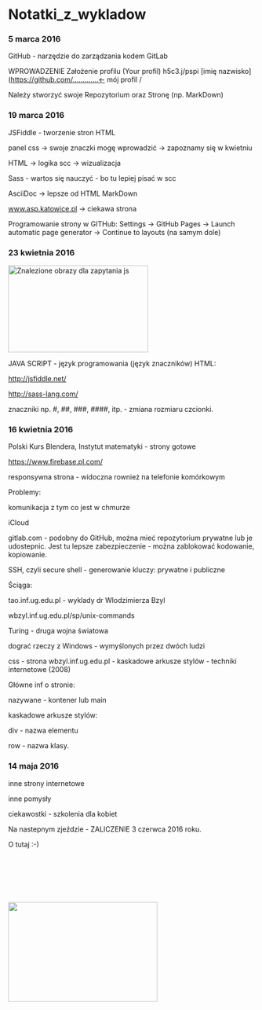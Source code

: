 # Notatki_z_wykladow

### 5 marca 2016

GitHub - narzędzie do zarządzania kodem
GitLab

WPROWADZENIE
  Założenie profilu (Your profil)
  h5c3.j/pspi
  [imię nazwisko](https://github.com/.............<- mój profil /
  
  Należy stworzyć swoje Repozytorium oraz Stronę (np. MarkDown)
  
### 19 marca 2016

JSFiddle - tworzenie stron HTML

panel css -> swoje znaczki mogę wprowadzić -> zapoznamy się w kwietniu

HTML -> logika          scc -> wizualizacja

Sass - wartos się nauczyć  - bo tu lepiej pisać w scc

AsciiDoc
            -> lepsze od HTML
MarkDown

www.asp.katowice.pl  -> ciekawa strona

Programowanie strony w GITHub:
      Settings -> GitHub Pages -> Launch automatic page generator -> Continue to layouts (na samym dole)

### 23 kwietnia 2016

<img data-src="https://encrypted-tbn2.gstatic.com/images?q=tbn:ANd9GcS-KHvLCtofn2-rJ__VsAG6FYO08Rq4dY4Fckkfcxilk-_fZ7mj" data-sz="f" name="uq9O3GMALbu7yM:" class="rg_i" alt="Znalezione obrazy dla zapytania js" jsaction="load:str.tbn" onload="google.aft&amp;&amp;google.aft(this)" style="width: 285px; height: 177px; margin-left: 0px; margin-right: 0px; margin-top: 0px;" src="https://encrypted-tbn2.gstatic.com/images?q=tbn:ANd9GcS-KHvLCtofn2-rJ__VsAG6FYO08Rq4dY4Fckkfcxilk-_fZ7mj">

JAVA SCRIPT - język programowania (język znaczników)
HTML: 

http://jsfiddle.net/

http://sass-lang.com/

znaczniki np. #, ##, ###, ####, itp. - zmiana rozmiaru czcionki.


### 16 kwietnia 2016

Polski Kurs Blendera, Instytut matematyki - strony gotowe

https://www.firebase.pl.com/

responsywna strona - widoczna rownież na telefonie komórkowym


Problemy:

  komunikacja z tym co jest w chmurze
  
  iCloud

gitlab.com - podobny do GitHub, można mieć repozytorium prywatne lub je udostepnic. Jest tu lepsze zabezpieczenie - można zablokować kodowanie, kopiowanie.

SSH, czyli secure shell - generowanie kluczy: prywatne i publiczne

Ściąga:

  tao.inf.ug.edu.pl - wyklady dr Wlodzimierza Bzyl

  wbzyl.inf.ug.edu.pl/sp/unix-commands

Turing - druga wojna światowa

dograć rzeczy z Windows - wymyślonych  przez dwóch ludzi

css - strona wbzyl.inf.ug.edu.pl - kaskadowe arkusze stylów - techniki internetowe (2008)

Główne inf o stronie:

  nazywane - kontener lub main

kaskadowe arkusze stylów:

  div - nazwa elementu

  row - nazwa klasy.
  
### 14 maja 2016

inne strony internetowe

inne pomysły

ciekawostki - szkolenia dla kobiet

Na nastepnym zjeździe - ZALICZENIE 3 czerwca 2016 roku.

O tutaj :-)
 
 <img class="irc_mi iGSe2eKBnP2A-pQOPx8XEepE" alt="" style="margin-top: 95px;" src="http://mfi.ug.edu.pl/sites/default/files/styles/adaptive/public/_nodes/budynek/5724/images/budynek54.jpg?itok=MH12yzv7" width="304" height="203">
 


  
  

